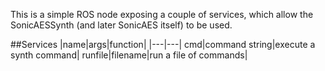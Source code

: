 This is a simple ROS node exposing a couple of services, which allow
the SonicAESSynth (and later SonicAES itself) to be used.

##Services
|name|args|function|
|---|---|
cmd|command string|execute a synth command|
runfile|filename|run a file of commands|


